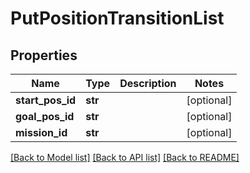 # PutPositionTransitionList

## Properties
Name | Type | Description | Notes
------------ | ------------- | ------------- | -------------
**start_pos_id** | **str** |  | [optional] 
**goal_pos_id** | **str** |  | [optional] 
**mission_id** | **str** |  | [optional] 

[[Back to Model list]](../README.md#documentation-for-models) [[Back to API list]](../README.md#documentation-for-api-endpoints) [[Back to README]](../README.md)


